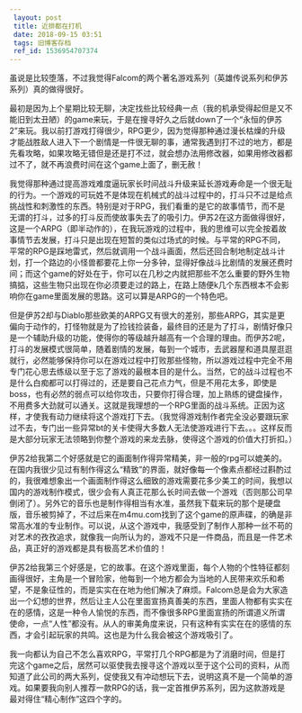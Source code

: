 ```yaml
---
 layout: post
 title: 近排都在打机
 date: 2018-09-15 03:51
 tags: 旧博客存档
 ref_id: 1536954707374
---
```

虽说是比较堕落，不过我觉得Falcom的两个著名游戏系列（英雄传说系列和伊苏系列）真的做得很好。



最初是因为上个星期比较无聊，决定找些比较经典一点（我的机承受得起但是又不能旧到太丑陋）的game来玩，于是在搜寻好久之后就down了一个“永恒的伊苏2”来玩。我以前打游戏打得很少，RPG更少，因为觉得那种通过漫长枯燥的升级才能战胜敌人进入下一个剧情是一件很无聊的事，通常我遇到打不过的地方，都是先看攻略，如果攻略无错但是还是打不过，就会想办法用修改器，如果用修改器都过不了，就不再浪费时间在这个game上面了，删无赦！



我觉得那种通过提高游戏难度逼玩家长时间战斗升级来延长游戏寿命是一个很无耻的行为。一个游戏的可玩姓不是体现在机械式的战斗过程中的，打斗只不过是给点挑战性和刺激性的东西。特别是对于RPG，我们看重的是它的故事情节，而不是无谓的打斗，过多的打斗反而使故事失去了的吸引力。伊苏2在这方面做得很好，这是一个ARPG（即半动作的），在我玩游戏的过程中，我的思维可以完全按着故事情节去发展，打斗只是出现在短暂的类似过场式的时候。与平常的RPG不同，平常的RPG是踩地雷式，然后就调用一个战斗画面，然后还回合制地制定战斗计划，打一个路边的小怪兽都要花上你一分多钟，显得好像战斗比剧情的发展还费时间；而这个game的好处在于，你可以在几秒之内就把那些不怎么重要的野外生物搞掂，这些生物只出现在你必须要走过的路上，在路上随便k几个东西根本不会影响你在game里面发展的思路。这可以算是ARPG的一个特色吧。



但是伊苏2却与Diablo那些欧美的ARPG又有很大的差别，那些ARPG，其实是更偏向于动作的，打怪物就是为了捡钱捡装备，最终目的还是为了打斗，剧情好像只是一个辅助升级的功能，使得你的等级越升越高有一个合理的理由。而伊苏2呢，打斗的发展模式很简单，随着剧情的发展，每到一个城市，去武器屋和道具屋逛逛就行，必然能够保持你可以在游戏过程中打败那些怪物，所以游戏过程中完全不用专门花心思去练级以至于忘了游戏的最根本目的是什么。当然，它的战斗过程也不是什么白痴都可以打得过的，还是要自己花点力气，但是不用花太多，即使是boss，也有必然的弱点可以给你攻击，只要你打得合理，加上熟练的键盘操作，不用费多大劲就可以通关。这就是我理想的一个RPG里面的战斗系统。正因为这样，才使我有动力继续将这个游戏打下去。（我觉得游戏制作者完全没必要跟玩家过不去，专门出一些异常bt的关卡使得大多数人无法使游戏进行下去。。。这样反而是大部分玩家无法领略到你整个游戏的来龙去脉，使得这个游戏的价值大打折扣。）



伊苏2给我第二个好感就是它的画面制作得异常精美，非一般的rpg可以媲美的。在国内我很少见过有制作得这么“精致”的界面，就好像每一个像素点都经过斟酌过的，我很难想象出一个画面制作得这么细致的游戏需要花多少美工的时间，我想以国内的游戏制作模式，很少会有人真正花那么长时间去做一个游戏（否则那公司早倒闭了）。另外它的音乐也是制作得相当有水准，虽然我下载来玩的那个是硬盘版，音乐被剪掉了，不过后来在m4mu.com找到了这个game的原声碟，的确是非常高水准的专业制作。可以说，从这个游戏中，我感受到了制作人那种一丝不苟的对艺术的孜孜追求，就像我一向所认为的，游戏不只是一件商品，而且是一件艺术品，真正好的游戏都是具有极高艺术价值的！



伊苏2给我第三个好感是，它的故事。在这个游戏里面，每个人物的个性特征都刻画得很好，主角是一个冒险家，他每到一个地方都会为当地的人民带来欢乐和希望，不是象征性的，而是实实在在地为他们解决了麻烦。Falcom总是会为大家造出一个幻想的世界，然后让主人公在里面宣扬真善美的东西，里面人物都有实实在在的感情，这是一种令人愉悦的东西，而不像很多RPG里面宣扬的所谓道义所谓使命，一点“人性”都没有。从人的审美角度来说，只有这种有实实在在的感情的东西，才会引起玩家的共鸣。这也是为什么我会被这个游戏吸引了。



我一向都认为自己不怎么喜欢RPG，平常打几个RPG都是为了消磨时间，但是打完这个game之后，居然可以驱使我去搜寻这个游戏以至于这个公司的资料，从而知道了此公司的两大系列，促使我又有冲动想玩下去，说明这真不是一个简单的游戏。如果要我向别人推荐一款RPG的话，我一定首推伊苏系列，因为这款游戏是最对得住“精心制作”这四个字的。

